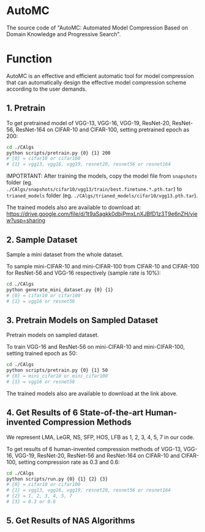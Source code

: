 # AutoMC

The source code of "AutoMC: Automated Model Compression Based on Domain Knowledge and Progressive Search".

# Function

AutoMC is an effective and efficient automatic tool for model compression that can automatically design the effective model compression scheme according to the user demands.

## 1. Pretrain

To get pretrained model of VGG-13, VGG-16, VGG-19, ResNet-20, ResNet-56, ResNet-164 on CIFAR-10 and CIFAR-100, setting pretrained epoch as 200: 

```bash
cd ./CAlgs
python scripts/pretrain.py {0} {1} 200 
# {0} = cifar10 or cifar100
# {1} = vgg13, vgg16, vgg19, resnet20, resnet56 or resnet164
```

IMPOTRTANT: After training the models, copy the model file from `snapshots` folder (eg. `./CAlgs/snapshots/cifar10/vgg13/train/best.finetune.*.pth.tar`) to `trianed_models` folder (eg. `./CAlgs/trianed_models/cifar10/vgg13.pth.tar`).

The trained models also are available to download at: https://drive.google.com/file/d/1t9aSagkk0dbjPmxLnXJBfD1z3T9e6nZH/view?usp=sharing

## 2. Sample Dataset

Sample a mini dataset from the whole dataset.

To sample mini-CIFAR-10 and mini-CIFAR-100 from CIFAR-10 and CIFAR-100 for ResNet-56 and VGG-16 respectively (sample rate is 10%):

```bash
cd ./CAlgs
python generate_mini_dataset.py {0} {1}
# {0} = cifar10 or cifar100
# {1} = vgg16 or resnet56
```

## 3. Pretrain Models on Sampled Dataset

Pretrain models on sampled dataset.

To train VGG-16 and ResNet-56 on mini-CIFAR-10 and mini-CIFAR-100, setting trained epoch as 50:

```bash
cd ./CAlgs
python scripts/pretrain.py {0} {1} 50
# {0} = mini_cifar10 or mini_cifar100
# {1} = vgg16 or resnet56
```

The trained models also are available to download at the link above.

## 4. Get Results of 6 State-of-the-art Human-invented Compression Methods

We represent LMA, LeGR, NS, SFP, HOS, LFB as 1, 2, 3, 4, 5, 7 in our code.

To get results of 6 human-invented compression methods of VGG-13, VGG-16, VGG-19, ResNet-20, ResNet-56 and ResNet-164 on CIFAR-10 and CIFAR-100, setting compression rate as 0.3 and 0.6:

```bash
cd ./CAlgs
python scripts/run.py {0} {1} {2} {3}
# {0} = cifar10 or cifar100
# {1} = vgg13, vgg16, vgg19, resnet20, resnet56 or resnet164
# {2} = 1, 2, 3, 4, 5, 7
# {3} = 0.3 or 0.6
```

## 5. Get Results of NAS Algorithms

